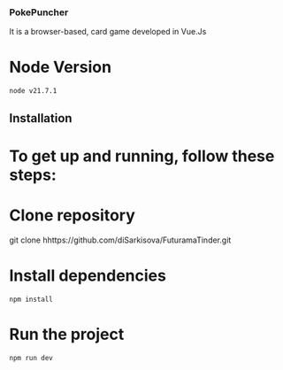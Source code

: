 ### PokePuncher

It is a browser-based, card game developed in Vue.Js

# Node Version
```
node v21.7.1
```

## Installation

# To get up and running, follow these steps:

# Clone repository
git clone hhttps://github.com/diSarkisova/FuturamaTinder.git

# Install dependencies
```
npm install
```

# Run the project
```
npm run dev
```
